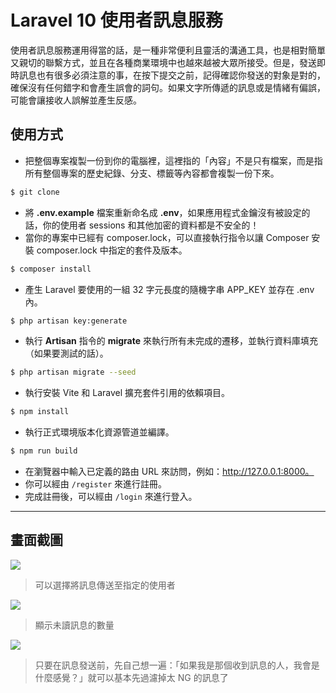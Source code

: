 # Laravel 10 使用者訊息服務

使用者訊息服務運用得當的話，是一種非常便利且靈活的溝通工具，也是相對簡單又親切的聯繫方式，並且在各種商業環境中也越來越被大眾所接受。但是，發送即時訊息也有很多必須注意的事，在按下提交之前，記得確認你發送的對象是對的，確保沒有任何錯字和會產生誤會的詞句。如果文字所傳遞的訊息或是情緒有偏誤，可能會讓接收人誤解並產生反感。

## 使用方式
- 把整個專案複製一份到你的電腦裡，這裡指的「內容」不是只有檔案，而是指所有整個專案的歷史紀錄、分支、標籤等內容都會複製一份下來。
```sh
$ git clone
```
- 將 __.env.example__ 檔案重新命名成 __.env__，如果應用程式金鑰沒有被設定的話，你的使用者 sessions 和其他加密的資料都是不安全的！
- 當你的專案中已經有 composer.lock，可以直接執行指令以讓 Composer 安裝 composer.lock 中指定的套件及版本。
```sh
$ composer install
```
- 產生 Laravel 要使用的一組 32 字元長度的隨機字串 APP_KEY 並存在 .env 內。
```sh
$ php artisan key:generate
```
- 執行 __Artisan__ 指令的 __migrate__ 來執行所有未完成的遷移，並執行資料庫填充（如果要測試的話）。
```sh
$ php artisan migrate --seed
```
- 執行安裝 Vite 和 Laravel 擴充套件引用的依賴項目。
```sh
$ npm install
```
- 執行正式環境版本化資源管道並編譯。
```sh
$ npm run build
```
- 在瀏覽器中輸入已定義的路由 URL 來訪問，例如：http://127.0.0.1:8000。
- 你可以經由 `/register` 來進行註冊。
- 完成註冊後，可以經由 `/login` 來進行登入。

----

## 畫面截圖
![](https://i.imgur.com/csu8WYl.png)
> 可以選擇將訊息傳送至指定的使用者

![](https://i.imgur.com/2h8eIfH.png)
> 顯示未讀訊息的數量

![](https://i.imgur.com/vEXGVSZ.png)
> 只要在訊息發送前，先自己想一遍：「如果我是那個收到訊息的人，我會是什麼感覺？」就可以基本先過濾掉太 NG 的訊息了
